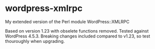 # wordpress-xmlrpc
My extended version of the Perl module WordPress::XMLRPC

Based on version 1.23 with obselete functions removed. Tested against WordPress 4.5.3. Breaking changes included compared to v1.23, so test thouroughly when upgrading.

 
